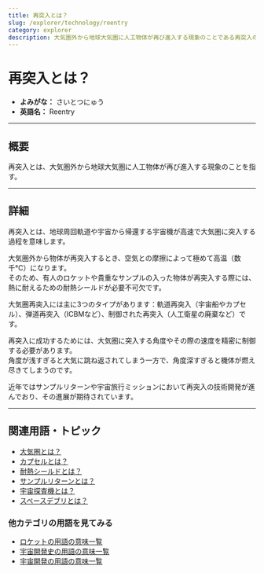 ```yaml
---
title: 再突入とは？
slug: /explorer/technology/reentry
category: explorer
description: 大気圏外から地球大気圏に人工物体が再び進入する現象のことである再突入の意味・定義・内容について解説します。  
---
```


# 再突入とは？

- **よみがな：** さいとつにゅう  
- **英語名：** Reentry  

---

## 概要

再突入とは、大気圏外から地球大気圏に人工物体が再び進入する現象のことを指す。  

---

## 詳細

再突入とは、地球周回軌道や宇宙から帰還する宇宙機が高速で大気圏に突入する過程を意味します。  

大気圏外から物体が再突入するとき、空気との摩擦によって極めて高温（数千℃）になります。  
そのため、有人のロケットや貴重なサンプルの入った物体が再突入する際には、熱に耐えるための耐熱シールドが必要不可欠です。  

大気圏再突入には主に3つのタイプがあります：軌道再突入（宇宙船やカプセル）、弾道再突入（ICBMなど）、制御された再突入（人工衛星の廃棄など）です。  

再突入に成功するためには、大気圏に突入する角度やその際の速度を精密に制御する必要があります。  
角度が浅すぎると大気に跳ね返されてしまう一方で、角度深すぎると機体が燃え尽きてしまうのです。  

近年ではサンプルリターンや宇宙旅行ミッションにおいて再突入の技術開発が進んでおり、その進展が期待されています。  

---

## 関連用語・トピック

- [大気圏とは？](/docs/glossary/atmosphere/)
- [カプセルとは？](/docs/explorer/technology/capsule/)
- [耐熱シールドとは？](/docs/explorer/technology/heat-shield/)
- [サンプルリターンとは？](/docs/explorer/technology/sample-return/)
- [宇宙探査機とは？](/docs/explorer/space-probe/)
- [スペースデブリとは？](/docs/satellite/type/space-debris/)

### 他カテゴリの用語を見てみる
- [ロケットの用語の意味一覧](/docs/category/rocket/)
- [宇宙開発史の用語の意味一覧](/docs/category/history/)
- [宇宙開発の用語の意味一覧](/docs/category/glossary/)